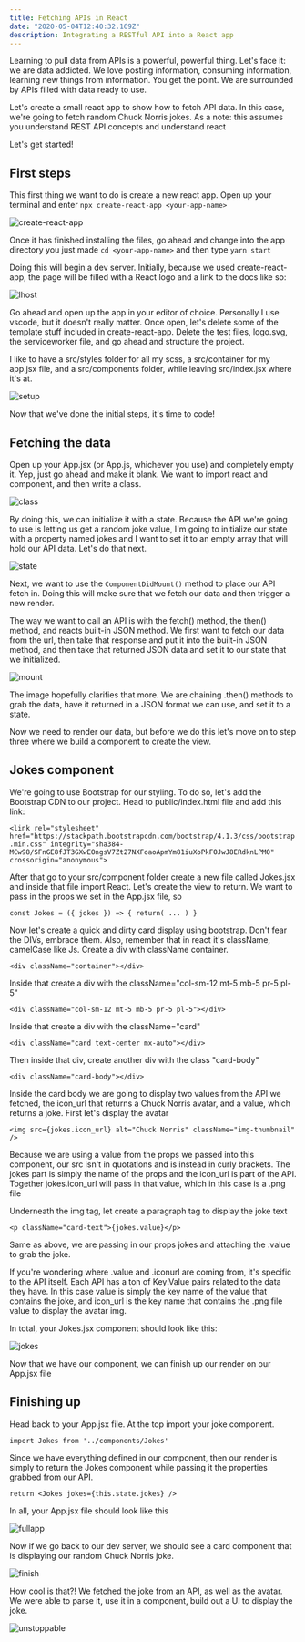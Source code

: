 ```yaml
---
title: Fetching APIs in React
date: "2020-05-04T12:40:32.169Z"
description: Integrating a RESTful API into a React app
---
```


Learning to pull data from APIs is a powerful, powerful thing. Let's face it: we are data addicted. We love posting information, consuming information, learning new things from information. You get the point. We are surrounded by APIs filled with data ready to use.

Let's create a small react app to show how to fetch API data. In this case, we're going to fetch random Chuck Norris jokes. As a note: this assumes you understand REST API concepts and understand react

Let's get started!

## First steps

This first thing we want to do is create a new react app. Open up your terminal and enter `npx create-react-app <your-app-name>`

![create-react-app](./cra.png)

Once it has finished installing the files, go ahead and change into the app directory you just made `cd <your-app-name>` and then type `yarn start`

Doing this will begin a dev server. Initially, because we used create-react-app, the page will be filled with a React logo and a link to the docs like so:

![lhost](./lhost.png)

Go ahead and open up the app in your editor of choice. Personally I use vscode, but it doesn't really matter. Once open, let's delete some of the template stuff included in create-react-app. Delete the test files, logo.svg, the serviceworker file, and go ahead and structure the project.

I like to have a src/styles folder for all my scss, a src/container for my app.jsx file, and a src/components folder, while leaving src/index.jsx where it's at.

![setup](./setup.png)

Now that we've done the initial steps, it's time to code!

## Fetching the data

Open up your App.jsx (or App.js, whichever you use) and completely empty it. Yep, just go ahead and make it blank. We want to import react and component, and then write a class.

![class](./class.png)

By doing this, we can initialize it with a state. Because the API we're going to use is letting us get a random joke value, I'm going to initialize our state with a property named jokes and I want to set it to an empty array that will hold our API data. Let's do that next.

![state](./state.png)

Next, we want to use the `ComponentDidMount()` method to place our API fetch in. Doing this will make sure that we fetch our data and then trigger a new render.

The way we want to call an API is with the fetch() method, the then() method, and reacts built-in JSON method. We first want to fetch our data from the url, then take that response and put it into the built-in JSON method, and then take that returned JSON data and set it to our state that we initialized.

![mount](./mount.png)

The image hopefully clarifies that more. We are chaining .then() methods to grab the data, have it returned in a JSON format we can use, and set it to a state.

Now we need to render our data, but before we do this let's move on to step three where we build a component to create the view.

## Jokes component

We're going to use Bootstrap for our styling. To do so, let's add the Bootstrap CDN to our project. Head to public/index.html file and add this link:

`<link rel="stylesheet" href="https://stackpath.bootstrapcdn.com/bootstrap/4.1.3/css/bootstrap.min.css" integrity="sha384-MCw98/SFnGE8fJT3GXwEOngsV7Zt27NXFoaoApmYm81iuXoPkFOJwJ8ERdknLPMO" crossorigin="anonymous">`

After that go to your src/component folder create a new file called Jokes.jsx and inside that file import React. Let's create the view to return. We want to pass in the props we set in the App.jsx file, so

`const Jokes = ({ jokes }) => { return( ... ) }`

Now let's create a quick and dirty card display using bootstrap. Don't fear the DIVs, embrace them. Also, remember that in react it's className, camelCase like Js. Create a div with className container.

`<div className="container"></div>`

Inside that create a div with the className="col-sm-12 mt-5 mb-5 pr-5 pl-5"

`<div className="col-sm-12 mt-5 mb-5 pr-5 pl-5"></div>`

Inside that create a div with the className="card"

`<div className="card text-center mx-auto"></div>`

Then inside that div, create another div with the class "card-body"

`<div className="card-body"></div>`

Inside the card body we are going to display two values from the API we fetched, the icon_url that returns a Chuck Norris avatar, and a value, which returns a joke. First let's display the avatar

`<img src={jokes.icon_url} alt="Chuck Norris" className="img-thumbnail" />`

Because we are using a value from the props we passed into this component, our src isn't in quotations and is instead in curly brackets. The jokes part is simply the name of the props and the icon_url is part of the API. Together jokes.icon_url will pass in that value, which in this case is a .png file

Underneath the img tag, let create a paragraph tag to display the joke text

`<p className="card-text">{jokes.value}</p>`

Same as above, we are passing in our props jokes and attaching the .value to grab the joke.

If you're wondering where .value and .iconurl are coming from, it's specific to the API itself. Each API has a ton of Key:Value pairs related to the data they have. In this case value is simply the key name of the value that contains the joke, and icon_url is the key name that contains the .png file value to display the avatar img.

In total, your Jokes.jsx component should look like this:

![jokes](./jokes.png)

Now that we have our component, we can finish up our render on our App.jsx file

## Finishing up

Head back to your App.jsx file. At the top import your joke component.

`import Jokes from '../components/Jokes'`

Since we have everything defined in our component, then our render is simply to return the Jokes component while passing it the properties grabbed from our API.

`return <Jokes jokes={this.state.jokes} />`

In all, your App.jsx file should look like this

![fullapp](./fullapp.png)

Now if we go back to our dev server, we should see a card component that is displaying our random Chuck Norris joke.

![finish](./finish.png)

How cool is that?! We fetched the joke from an API, as well as the avatar. We were able to parse it, use it in a component, build out a UI to display the joke.

![unstoppable](./unstoppable.gif)
